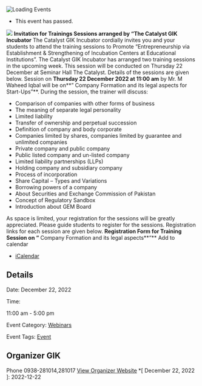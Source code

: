 ![Loading Events](https://giki.edu.pk/event/sessions-on-company-formation-and-its-legal-aspects/)
  * This event has passed.


![](https://giki.edu.pk/event/sessions-on-company-formation-and-its-legal-aspects/)
**Invitation for Trainings Sessions arranged by “The Catalyst GIK Incubator**
The Catalyst GIK Incubator cordially invites you and your students to attend the training sessions to Promote “Entrepreneurship via Establishment & Strengthening of Incubation Centers at Educational Institutions”.
The Catalyst GIK Incubator has arranged two training sessions in the upcoming week. This session will be conducted on Thursday 22 December at Seminar Hall The Catalyst. Details of the sessions are given below.
Session on **Thursday 22 December 2022 at 11:00 am** by Mr. M Waheed Iqbal will be on**” Company Formation and its legal aspects for Start-Ups”**. During the session, the trainer will discuss:
  * Comparison of companies with other forms of business
  * The meaning of separate legal personality
  * Limited liability
  * Transfer of ownership and perpetual succession
  * Definition of company and body corporate
  * Companies limited by shares, companies limited by guarantee and unlimited companies
  * Private company and public company
  * Public listed company and un-listed company
  * Limited liability partnerships (LLPs)
  * Holding company and subsidiary company
  * Process of incorporation
  * Share Capital – Types and Variations
  * Borrowing powers of a company
  * About Securities and Exchange Commission of Pakistan
  * Concept of Regulatory Sandbox
  * Introduction about GEM Board


As space is limited, your registration for the sessions will be greatly appreciated. Please guide students to register for the sessions. Registration links for each session are given below.
**Registration Form for Training Session on “** Company Formation and its legal aspects**“**
Add to calendar 
  * [ iCalendar ](webcal://giki.edu.pk/event/sessions-on-company-formation-and-its-legal-aspects/?ical=1)


##  Details  

Date: 
     December 22, 2022  

Time: 
    
11:00 am - 5:00 pm  

Event Category:
    [Webinars](https://giki.edu.pk/events/category/webinars/) 

Event Tags:
    [Event](https://giki.edu.pk/events/tag/event/)
## Organizer      GIK  

Phone 
     0938-281014,281017       [View Organizer Website](https://www.giki.edu.pk)
  *[ December 22, 2022 ]: 2022-12-22
